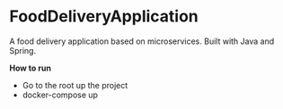 # FoodDeliveryApplication
A food delivery application based on microservices. Built with Java and Spring.

<b>How to run</b>
- Go to the root up the project 
- docker-compose up
